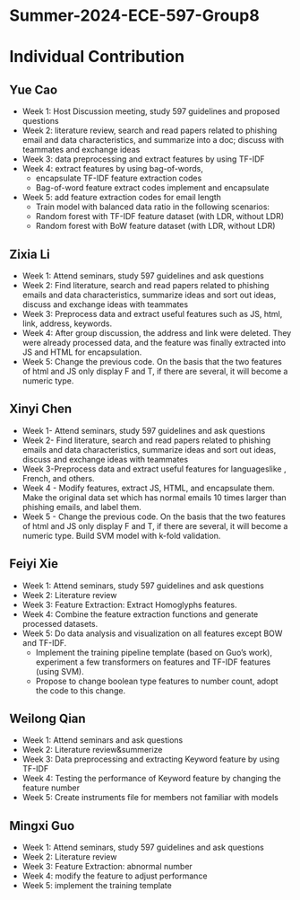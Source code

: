 # Summer-2024-ECE-597-Group8
# Individual Contribution

## Yue Cao
- Week 1: Host Discussion meeting, study 597 guidelines and proposed questions
- Week 2: literature review, search and read papers related to phishing email and data characteristics, and summarize into a doc; discuss with teammates and exchange ideas
- Week 3: data preprocessing and extract features by using TF-IDF
- Week 4: extract features by using bag-of-words,
  - encapsulate TF-IDF feature extraction codes
  - Bag-of-word feature extract codes implement and encapsulate
- Week 5: add feature extraction codes for email length
  - Train model with balanced data ratio in the following scenarios:
  - Random forest with TF-IDF feature dataset (with LDR, without LDR)
  - Random forest with BoW feature dataset (with LDR, without LDR)

## Zixia Li
- Week 1: Attend seminars, study 597 guidelines and ask questions
- Week 2: Find literature, search and read papers related to phishing emails and data characteristics, summarize ideas and sort out ideas, discuss and exchange ideas with teammates
- Week 3: Preprocess data and extract useful features such as JS, html, link, address, keywords.
- Week 4: After group discussion, the address and link were deleted. They were already processed data, and the feature was finally extracted into JS and HTML for encapsulation.
- Week 5: Change the previous code. On the basis that the two features of html and JS only display F and T, if there are several, it will become a numeric type.

## Xinyi Chen
- Week 1- Attend seminars, study 597 guidelines and ask questions
- Week 2- Find literature, search and read papers related to phishing emails and data characteristics, summarize ideas and sort out ideas, discuss and exchange ideas with teammates
- Week 3-Preprocess data and extract useful features for languages ​​like , French, and others.         
- Week 4 - Modify features, extract JS, HTML, and encapsulate them. Make the original data set which has normal emails 10 times larger than phishing emails, and label them.
- Week 5 - Change the previous code. On the basis that the two features of html and JS only display F and T, if there are several, it will become a numeric type. Build SVM model with k-fold validation.

## Feiyi Xie
- Week 1: Attend seminars, study 597 guidelines and ask questions
- Week 2: Literature review
- Week 3: Feature Extraction: Extract Homoglyphs features. 
- Week 4: Combine the feature extraction functions and generate processed datasets. 
- Week 5: Do data analysis and visualization on all features except BOW and TF-IDF. 
  - Implement the training pipeline template (based on Guo’s work), experiment a few transformers on features and TF-IDF features (using SVM). 
  - Propose to change boolean type features to number count, adopt the code to this change. 
## Weilong Qian

- Week 1: Attend seminars and ask questions
- Week 2: Literature review&summerize
- Week 3: Data preprocessing and extracting Keyword feature by using TF-IDF
- Week 4: Testing the performance of Keyword feature by changing the feature number
- Week 5:  Create instruments file for members not familiar with models  

## Mingxi Guo

- Week 1: Attend seminars, study 597 guidelines and ask questions
- Week 2: Literature review
- Week 3: Feature Extraction: abnormal number
- Week 4: modify the feature to adjust performance
- Week 5:  implement the training template


